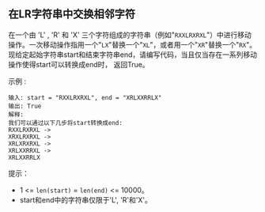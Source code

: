 ## 在LR字符串中交换相邻字符

在一个由 'L' , 'R' 和 'X' 三个字符组成的字符串（例如"`RXXLRXRXL`"）中进行移动操作。一次移动操作指用一个"`LX`"替换一个"`XL`"，或者用一个"`XR`"替换一个"`RX`"。现给定起始字符串start和结束字符串end，请编写代码，当且仅当存在一系列移动操作使得start可以转换成end时， 返回True。


示例 :

```
输入: start = "RXXLRXRXL", end = "XRLXXRRLX"
输出: True
解释:
我们可以通过以下几步将start转换成end:
RXXLRXRXL ->
XRXLRXRXL ->
XRLXRXRXL ->
XRLXXRRXL ->
XRLXXRRLX
```

提示：

* 1 <= `len(start)` = `len(end)` <= 10000。
* start和end中的字符串仅限于'L', 'R'和'X'。